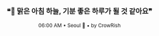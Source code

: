 <div align="center">

<br>

<h3>❝🌅 맑은 아침 하늘, 기분 좋은 하루가 될 것 같아요❞</h3>

<sub>06:00 AM • Seoul 🌙 • by CrowRish</sub>

<br>

</div>